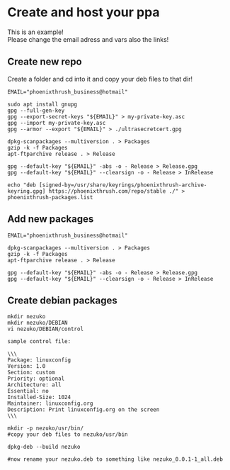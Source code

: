 # Create and host your ppa

This is an example! </br>
Please change the email adress and vars also the links!

## Create new repo

Create a folder and cd into it and copy your deb files to that dir!

```shell
EMAIL="phoenixthrush_business@hotmail"

sudo apt install gnupg
gpg --full-gen-key
gpg --export-secret-keys "${EMAIL}" > my-private-key.asc
gpg --import my-private-key.asc
gpg --armor --export "${EMAIL}" > ./ultrasecretcert.gpg

dpkg-scanpackages --multiversion . > Packages
gzip -k -f Packages
apt-ftparchive release . > Release

gpg --default-key "${EMAIL}" -abs -o - Release > Release.gpg
gpg --default-key "${EMAIL}" --clearsign -o - Release > InRelease

echo "deb [signed-by=/usr/share/keyrings/phoenixthrush-archive-keyring.gpg] https://phoenixthrush.com/repo/stable ./" > phoenixthrush-packages.list 
```

## Add new packages

```shell
EMAIL="phoenixthrush_business@hotmail"

dpkg-scanpackages --multiversion . > Packages
gzip -k -f Packages
apt-ftparchive release . > Release

gpg --default-key "${EMAIL}" -abs -o - Release > Release.gpg
gpg --default-key "${EMAIL}" --clearsign -o - Release > InRelease
```

## Create debian packages

```shell
mkdir nezuko
mkdir nezuko/DEBIAN
vi nezuko/DEBIAN/control

sample control file:

\\\
Package: linuxconfig
Version: 1.0
Section: custom
Priority: optional
Architecture: all
Essential: no
Installed-Size: 1024
Maintainer: linuxconfig.org
Description: Print linuxconfig.org on the screen
\\\

mkdir -p nezuko/usr/bin/
#copy your deb files to nezuko/usr/bin

dpkg-deb --build nezuko

#now rename your nezuko.deb to something like nezuko_0.0.1-1_all.deb
```
